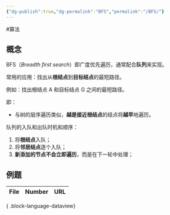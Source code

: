 ```yaml
---
{"dg-publish":true,"dg-permalink":"BFS","permalink":"/BFS/"}
---
```



#算法

## 概念

BFS（*Breadth first search*）即广度优先遍历，通常配合**队列**来实现。

常用的应用：找出从**根结点**到**目标结点**的最短路径。

例如：找出根结点 A 和目标结点 G 之间的最短路径。

即：
- 与树的层序遍历类似，**越是接近根结点**的结点将**越早**地遍历。

队列的入队和出队时机和顺序：
1. 将**根结点**入队；
2. 将**邻居结点**逐个入队；
3. **新添加的节点不会立即遍历**，而是在下一轮中处理；

## 例题

| File | Number | URL |
| ---- | ------ | --- |

{ .block-language-dataview}

